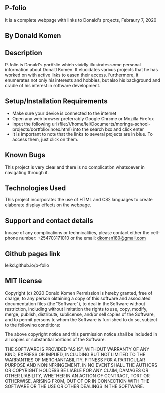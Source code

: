 ## P-folio
It is a complete webpage with links to Donald's projects, Febraury 7, 2020
## By Donald Komen

## Description
P-folio is Donald's portfolio which vividly illustrates some personal information about Donald Komen. It elucidates various projects that he has worked on with active links to easen their access. Furthermore, it enumerates not only his interests and hobbies, but also his background and cradle of his interest in software development.

## Setup/Installation Requirements
* Make sure your device is connected to the internet
* Open any web browser preferrably Google Chrome or Mozilla Firefox
* Input the following url (file:///home/lei/Documents/moringa-school-projects/portfolio/index.html) into the search box and click enter
* It is important to note that the links to several projects are in blue. To access them, just click on them.

## Known Bugs
This project is very clear and there is no complication whatsoever in navigating through it.
## Technologies Used
This project incorporates the use of HTML and CSS languages to create elaborate display effects on the webpage.
## Support and contact details
Incase of any complications or technicalities, please contact either the cell-phone number: +254703171010 or the email: dkomen180@gmail.com

## Github pages link
 leikd.github.io/p-folio


## MIT license

Copyright (c) 2020 Donald Komen
Permission is hereby granted, free of charge, to any person obtaining a copy
of this software and associated documentation files (the "Software"), to deal
in the Software without restriction, including without limitation the rights
to use, copy, modify, merge, publish, distribute, sublicense, and/or sell
copies of the Software, and to permit persons to whom the Software is
furnished to do so, subject to the following conditions:

The above copyright notice and this permission notice shall be included in all
copies or substantial portions of the Software.

THE SOFTWARE IS PROVIDED "AS IS", WITHOUT WARRANTY OF ANY KIND, EXPRESS OR
IMPLIED, INCLUDING BUT NOT LIMITED TO THE WARRANTIES OF MERCHANTABILITY,
FITNESS FOR A PARTICULAR PURPOSE AND NONINFRINGEMENT. IN NO EVENT SHALL THE
AUTHORS OR COPYRIGHT HOLDERS BE LIABLE FOR ANY CLAIM, DAMAGES OR OTHER
LIABILITY, WHETHER IN AN ACTION OF CONTRACT, TORT OR OTHERWISE, ARISING FROM,
OUT OF OR IN CONNECTION WITH THE SOFTWARE OR THE USE OR OTHER DEALINGS IN THE
SOFTWARE.
  
